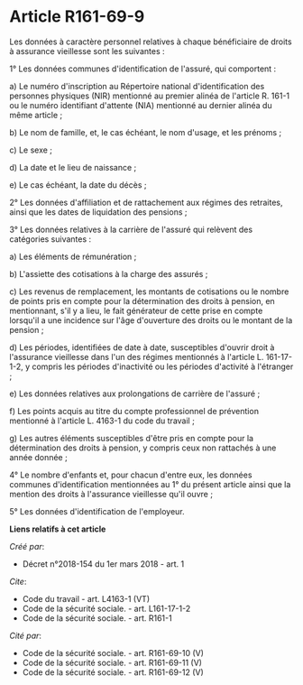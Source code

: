 # Article R161-69-9

Les données à caractère personnel relatives à chaque bénéficiaire de droits à assurance vieillesse sont les suivantes : 

1° Les données communes d'identification de l'assuré, qui comportent : 

a) Le numéro d'inscription au Répertoire national d'identification des personnes physiques (NIR) mentionné au premier alinéa
de l'article R. 161-1 ou le numéro identifiant d'attente (NIA) mentionné au dernier alinéa du même article ; 

b) Le nom de famille, et, le cas échéant, le nom d'usage, et les prénoms ; 

c) Le sexe ; 

d) La date et le lieu de naissance ; 

e) Le cas échéant, la date du décès ; 

2° Les données d'affiliation et de rattachement aux régimes des retraites, ainsi que les dates de liquidation des pensions ; 

3° Les données relatives à la carrière de l'assuré qui relèvent des catégories suivantes : 

a) Les éléments de rémunération ; 

b) L'assiette des cotisations à la charge des assurés ; 

c) Les revenus de remplacement, les montants de cotisations ou le nombre de points pris en compte pour la détermination des
droits à pension, en mentionnant, s'il y a lieu, le fait générateur de cette prise en compte lorsqu'il a une incidence sur
l'âge d'ouverture des droits ou le montant de la pension ; 

d) Les périodes, identifiées de date à date, susceptibles d'ouvrir droit à l'assurance vieillesse dans l'un des régimes
mentionnés à l'article L. 161-17-1-2, y compris les périodes d'inactivité ou les périodes d'activité à l'étranger ; 

e) Les données relatives aux prolongations de carrière de l'assuré ; 

f) Les points acquis au titre du compte professionnel de prévention mentionné à l'article L. 4163-1 du code du travail ; 

g) Les autres éléments susceptibles d'être pris en compte pour la détermination des droits à pension, y compris ceux non
rattachés à une année donnée ; 

4° Le nombre d'enfants et, pour chacun d'entre eux, les données communes d'identification mentionnées au 1° du présent
article ainsi que la mention des droits à l'assurance vieillesse qu'il ouvre ; 

5° Les données d'identification de l'employeur.

**Liens relatifs à cet article**

_Créé par_:

  - Décret n°2018-154 du 1er mars 2018 - art. 1

_Cite_:

  - Code du travail - art. L4163-1 (VT)
  - Code de la sécurité sociale. - art. L161-17-1-2
  - Code de la sécurité sociale. - art. R161-1

_Cité par_:

  - Code de la sécurité sociale. - art. R161-69-10 (V)
  - Code de la sécurité sociale. - art. R161-69-11 (V)
  - Code de la sécurité sociale. - art. R161-69-12 (V)
